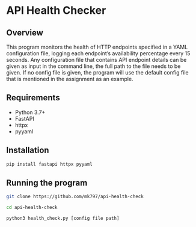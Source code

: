 # API Health Checker

## Overview
This program monitors the health of HTTP endpoints specified in a YAML configuration file, logging each endpoint’s availability percentage every 15 seconds.
Any configuration file that contains API endpoint details can be given as input in the command line, the full path to the file needs to be given.
If no config file is given, the program will use the default config file that is mentioned in the assignment as an example. 

## Requirements
- Python 3.7+
- FastAPI
- httpx
- pyyaml

## Installation

```bash
pip install fastapi httpx pyyaml
```
## Running the program
 
```bash
git clone https://github.com/mk797/api-health-check
```

```bash
cd api-health-check
```

```bash
python3 health_check.py [config file path]
```
